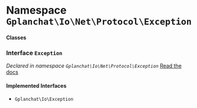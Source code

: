 Namespace `Gplanchat\Io\Net\Protocol\Exception`
==========



#### Classes

### Interface `Exception`

_Declared in namespace `Gplanchat\Io\Net\Protocol\Exception`_ [Read the docs](Gplanchat-Io-Net-Protocol-Exception.md#interface-exception)



#### Implemented Interfaces

* `Gplanchat\Io\Exception`




